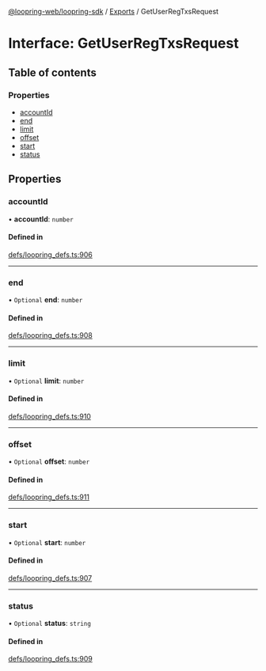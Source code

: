 [@loopring-web/loopring-sdk](../README.md) / [Exports](../modules.md) / GetUserRegTxsRequest

# Interface: GetUserRegTxsRequest

## Table of contents

### Properties

- [accountId](GetUserRegTxsRequest.md#accountid)
- [end](GetUserRegTxsRequest.md#end)
- [limit](GetUserRegTxsRequest.md#limit)
- [offset](GetUserRegTxsRequest.md#offset)
- [start](GetUserRegTxsRequest.md#start)
- [status](GetUserRegTxsRequest.md#status)

## Properties

### accountId

• **accountId**: `number`

#### Defined in

[defs/loopring_defs.ts:906](https://github.com/Loopring/loopring_sdk/blob/300ee65/src/defs/loopring_defs.ts#L906)

___

### end

• `Optional` **end**: `number`

#### Defined in

[defs/loopring_defs.ts:908](https://github.com/Loopring/loopring_sdk/blob/300ee65/src/defs/loopring_defs.ts#L908)

___

### limit

• `Optional` **limit**: `number`

#### Defined in

[defs/loopring_defs.ts:910](https://github.com/Loopring/loopring_sdk/blob/300ee65/src/defs/loopring_defs.ts#L910)

___

### offset

• `Optional` **offset**: `number`

#### Defined in

[defs/loopring_defs.ts:911](https://github.com/Loopring/loopring_sdk/blob/300ee65/src/defs/loopring_defs.ts#L911)

___

### start

• `Optional` **start**: `number`

#### Defined in

[defs/loopring_defs.ts:907](https://github.com/Loopring/loopring_sdk/blob/300ee65/src/defs/loopring_defs.ts#L907)

___

### status

• `Optional` **status**: `string`

#### Defined in

[defs/loopring_defs.ts:909](https://github.com/Loopring/loopring_sdk/blob/300ee65/src/defs/loopring_defs.ts#L909)
